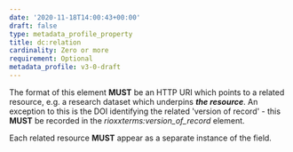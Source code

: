 ```yaml
---
date: '2020-11-18T14:00:43+00:00'
draft: false
type: metadata_profile_property
title: dc:relation
cardinality: Zero or more
requirement: Optional
metadata_profile: v3-0-draft
---
```

The format of this element **MUST** be an HTTP URI which points to a related resource, e.g. a research dataset which underpins ***the resource***. An exception to this is the DOI identifying the related 'version of record' - this **MUST** be recorded in the *rioxxterms:version_of_record* element.

Each related resource **MUST** appear as a separate instance of the field.
